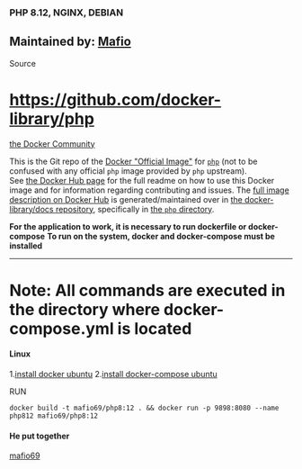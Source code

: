 ### PHP 8.12, NGINX, DEBIAN 

## Maintained by: [Mafio](mf1969@gmail.com) 
Source
# https://github.com/docker-library/php
[the Docker Community](https://github.com/docker-library/php)

This is the Git repo of the [Docker "Official Image"](https://github.com/docker-library/official-images#what-are-official-images) for [`php`](https://hub.docker.com/_/php/) (not to be confused with any official `php` image provided by `php` upstream).  
See [the Docker Hub page](https://hub.docker.com/_/php/) for the full readme on how to use this Docker image and for information regarding contributing and issues.
The [full image description on Docker Hub](https://hub.docker.com/_/php/) is generated/maintained over in [the docker-library/docs repository](https://github.com/docker-library/docs), specifically in [the `php` directory](https://github.com/docker-library/docs/tree/master/php).

**For the application to work, it is necessary to run dockerfile or docker-compose**
**To run on the system, docker and docker-compose must be installed**

---

# Note: All commands are executed in the directory where docker-compose.yml is located

#### Linux

1.[install docker ubuntu](https://docs.docker.com/compose/install)
2.[install docker-compose ubuntu](https://docs.docker.com/compose/install)

RUN
  
`docker build -t mafio69/php8:12 . && docker run -p 9898:8080 --name php812 mafio69/php8:12 `

#### He put together

[mafio69](mailto:mf1969@gmail.com?subject=[GitHub]%20Docker%20Repo)

